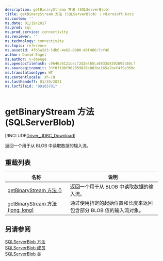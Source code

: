 ```yaml
---
description: getBinaryStream 方法 (SQLServerBlob)
title: getBinaryStream 方法 (SQLServerBlob) | Microsoft Docs
ms.custom: ''
ms.date: 01/19/2017
ms.prod: sql
ms.prod_service: connectivity
ms.reviewer: ''
ms.technology: connectivity
ms.topic: reference
ms.assetid: 4fb5a2d3-5db6-4e62-8000-d0f486c7cf46
author: David-Engel
ms.author: v-daenge
ms.openlocfilehash: c9646a5121cecf2d2e465ca0833d8302695a55cf
ms.sourcegitcommit: 33f0f190f962059826e002be165a2bef4f9e350c
ms.translationtype: HT
ms.contentlocale: zh-CN
ms.lasthandoff: 01/30/2021
ms.locfileid: "99165701"
---
```

# <a name="getbinarystream-method-sqlserverblob"></a>getBinaryStream 方法 (SQLServerBlob)
[!INCLUDE[Driver_JDBC_Download](../../../includes/driver_jdbc_download.md)]

  返回一个用于从 BLOB 中读取数据的输入流。  
  
## <a name="overload-list"></a>重载列表  
  
|名称|说明|  
|----------|-----------------|  
|[getBinaryStream 方法 &#40;&#41;](../../../connect/jdbc/reference/getbinarystream-method.md)|返回一个用于从 BLOB 中读取数据的输入流。|  
|[getBinaryStream 方法 (long, long)](../../../connect/jdbc/reference/getbinarystream-method-long-long.md)|通过使用指定的起始位置和长度来返回包含部分 BLOB 值的输入流对象。|  
  
## <a name="see-also"></a>另请参阅  
 [SQLServerBlob 方法](../../../connect/jdbc/reference/sqlserverblob-methods.md)   
 [SQLServerBlob 成员](../../../connect/jdbc/reference/sqlserverblob-members.md)   
 [SQLServerBlob 类](../../../connect/jdbc/reference/sqlserverblob-class.md)  
  
  
